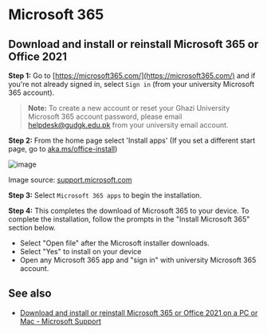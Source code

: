 # Microsoft 365

## Download and install or reinstall Microsoft 365 or Office 2021

**Step 1:** Go to [https://microsoft365.com/](https://microsoft365.com/) and if you're not already signed in, select `Sign in` (from your university Microsoft 365 account).

> **Note:** To create a new account or reset your Ghazi University Microsoft 365 account password, please email [helpdesk@gudgk.edu.pk](helpdesk@gudgk.edu.pk) from your university email account.

**Step 2:** From the home page select 'Install apps' (If you set a different start page, go to [aka.ms/office-install](https://aka.ms/office-install))

![image](https://support.content.office.net/en-us/media/4d96bcbc-ed1b-41a7-a365-f71a41cab2bb.png)

Image source: [support.microsoft.com](https://support.microsoft.com/en-gb/office/download-and-install-or-reinstall-microsoft-365-or-office-2021-on-a-pc-or-mac-4414eaaf-0478-48be-9c42-23adc4716658)

**Step 3:** Select `Microsoft 365 apps` to begin the installation.

**Step 4:** This completes the download of Microsoft 365 to your device. To complete the installation, follow the prompts in the "Install Microsoft 365" section below.

- Select "Open file" after the Microsoft installer downloads.
- Select "Yes" to install on your device
- Open any Microsoft 365 app and "sign in" with university Microsoft 365 account.

## See also

- [Download and install or reinstall Microsoft 365 or Office 2021 on a PC or Mac - Microsoft Support](https://support.microsoft.com/en-gb/office/download-and-install-or-reinstall-microsoft-365-or-office-2021-on-a-pc-or-mac-4414eaaf-0478-48be-9c42-23adc4716658)